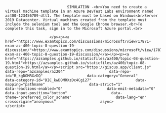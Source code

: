 <p class="card-text">
							
								SIMULATION -<br>You need to create a virtual machine template in an Azure DevTest Labs environment named az400-123456789-dtl1. The template must be based on Windows<br>Server 2019 Datacenter. Virtual machines created from the template must include the selenium tool and the Google Chrome browser.<br>To complete this task, sign in to the Microsoft Azure portal.<br>
							
						</p><p><a href="https://www.examtopics.com/discussions/microsoft/view/17871-exam-az-400-topic-8-question-19-discussion/">https://www.examtopics.com/discussions/microsoft/view/17871-exam-az-400-topic-8-question-19-discussion/</a></p><p><a href="https://azsamples.github.io/staticfiles/az400/topic-08-question-19.html">https://azsamples.github.io/staticfiles/az400/topic-08-question-19.html</a></p><script src="https://giscus.app/client.js"                    data-repo="azsamples/az204"                    data-repo-id="R_kgDOMRXzDQ"                    data-category="General"                    data-category-id="DIC_kwDOMRXzDc4Cgi27"                    data-mapping="pathname"                    data-strict="1"                    data-reactions-enabled="0"                    data-emit-metadata="0"                    data-input-position="bottom"                    data-theme="preferred_color_scheme"                    data-lang="en"                    crossorigin="anonymous"                    async>                    </script>